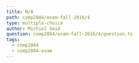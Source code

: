 ```yaml
---
title: N/A
path: comp2804/exam-fall-2016/4
type: multiple-choice
author: Michiel Smid
question: comp2804/exam-fall-2016/4/question.ts
tags:
  - comp2804
  - comp2804-exam
---
```

